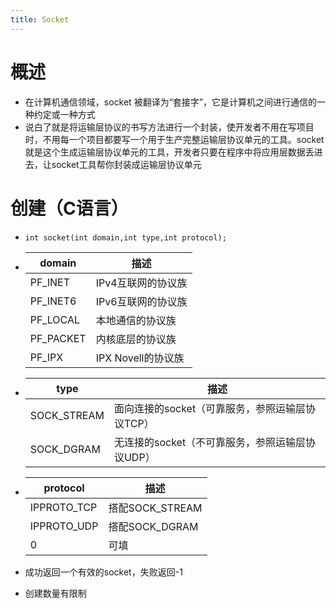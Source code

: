 ```yaml
---
title: Socket
---
```




# 概述

- 在计算机通信领域，socket 被翻译为“套接字”，它是计算机之间进行通信的一种约定或一种方式
- 说白了就是将运输层协议的书写方法进行一个封装，使开发者不用在写项目时，不用每一个项目都要写一个用于生产完整运输层协议单元的工具。socket就是这个生成运输层协议单元的工具，开发者只要在程序中将应用层数据丢进去，让socket工具帮你封装成运输层协议单元

# 创建（C语言）

- ```
  int socket(int domain,int type,int protocol);
  ```

- | domain    | 描述               |
  | --------- | ------------------ |
  | PF_INET   | IPv4互联网的协议族 |
  | PF_INET6  | IPv6互联网的协议族 |
  | PF_LOCAL  | 本地通信的协议族   |
  | PF_PACKET | 内核底层的协议族   |
  | PF_IPX    | IPX Novell的协议族 |

- | type        | 描述                                            |
  | ----------- | ----------------------------------------------- |
  | SOCK_STREAM | 面向连接的socket（可靠服务，参照运输层协议TCP） |
  | SOCK_DGRAM  | 无连接的socket（不可靠服务，参照运输层协议UDP） |

- | protocol    | 描述            |
  | ----------- | --------------- |
  | IPPROTO_TCP | 搭配SOCK_STREAM |
  | IPPROTO_UDP | 搭配SOCK_DGRAM  |
  | 0           | 可填            |

- 成功返回一个有效的socket，失败返回-1

- 创建数量有限制

